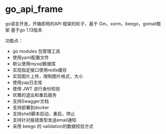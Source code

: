 # go_api_frame

go语言开发，开箱即用的API 框架的轮子，基于 Gin，xorm，beego，gomail框架
基于go 1.13版本

功能点：

+ go modules 包管理工具
+ 使用yaml配置文件
+ 默认使用mysql数据库
+ 实现指定接口使用redis缓存
+ 实现图片上传，限制图片格式，大小
+ 使用zap日志库
+ 使用 JWT 进行身份校验
+ 优雅的退出和重启服务
+ 支持Swagger文档
+ 支持部署到docker 
+ 支持shell脚本启动，重启，停止
+ 支持针对报错类型发送email通知
+ 采用 beego 的 validation的数据校验方式